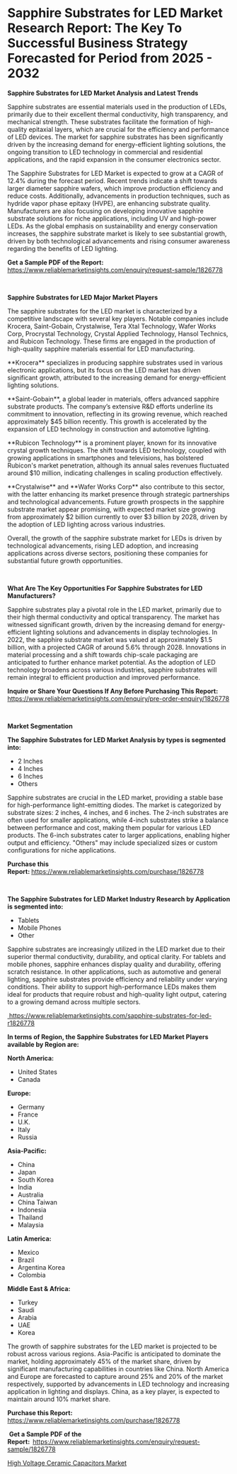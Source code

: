 <p><h1>Sapphire Substrates for LED Market Research Report: The Key To Successful Business Strategy Forecasted for Period from 2025 - 2032</h1></p><p><strong>Sapphire Substrates for LED Market Analysis and Latest Trends</strong></p>
<p><p>Sapphire substrates are essential materials used in the production of LEDs, primarily due to their excellent thermal conductivity, high transparency, and mechanical strength. These substrates facilitate the formation of high-quality epitaxial layers, which are crucial for the efficiency and performance of LED devices. The market for sapphire substrates has been significantly driven by the increasing demand for energy-efficient lighting solutions, the ongoing transition to LED technology in commercial and residential applications, and the rapid expansion in the consumer electronics sector.</p><p>The Sapphire Substrates for LED Market is expected to grow at a CAGR of 12.4% during the forecast period. Recent trends indicate a shift towards larger diameter sapphire wafers, which improve production efficiency and reduce costs. Additionally, advancements in production techniques, such as hydride vapor phase epitaxy (HVPE), are enhancing substrate quality. Manufacturers are also focusing on developing innovative sapphire substrate solutions for niche applications, including UV and high-power LEDs. As the global emphasis on sustainability and energy conservation increases, the sapphire substrate market is likely to see substantial growth, driven by both technological advancements and rising consumer awareness regarding the benefits of LED lighting.</p></p>
<p><strong>Get a Sample PDF of the Report:&nbsp;</strong> <a href="https://www.reliablemarketinsights.com/enquiry/request-sample/1826778?utm_campaign=2322&utm_medium=2&utm_source=Github&utm_content=ia&utm_term=12022025&utm_id=sapphire-substrates-for-led">https://www.reliablemarketinsights.com/enquiry/request-sample/1826778</a></p>
<p>&nbsp;</p>
<p><strong>Sapphire Substrates for LED Major Market Players</strong></p>
<p><p>The sapphire substrates for the LED market is characterized by a competitive landscape with several key players. Notable companies include Krocera, Saint-Gobain, Crystalwise, Tera Xtal Technology, Wafer Works Corp, Procrystal Technology, Crystal Applied Technology, Hansol Technics, and Rubicon Technology. These firms are engaged in the production of high-quality sapphire materials essential for LED manufacturing.</p><p>**Krocera** specializes in producing sapphire substrates used in various electronic applications, but its focus on the LED market has driven significant growth, attributed to the increasing demand for energy-efficient lighting solutions.</p><p>**Saint-Gobain**, a global leader in materials, offers advanced sapphire substrate products. The company’s extensive R&D efforts underline its commitment to innovation, reflecting in its growing revenue, which reached approximately $45 billion recently. This growth is accelerated by the expansion of LED technology in construction and automotive lighting.</p><p>**Rubicon Technology** is a prominent player, known for its innovative crystal growth techniques. The shift towards LED technology, coupled with growing applications in smartphones and televisions, has bolstered Rubicon's market penetration, although its annual sales revenues fluctuated around $10 million, indicating challenges in scaling production effectively.</p><p>**Crystalwise** and **Wafer Works Corp** also contribute to this sector, with the latter enhancing its market presence through strategic partnerships and technological advancements. Future growth prospects in the sapphire substrate market appear promising, with expected market size growing from approximately $2 billion currently to over $3 billion by 2028, driven by the adoption of LED lighting across various industries.</p><p>Overall, the growth of the sapphire substrate market for LEDs is driven by technological advancements, rising LED adoption, and increasing applications across diverse sectors, positioning these companies for substantial future growth opportunities.</p></p>
<p>&nbsp;</p>
<p><strong>What Are The Key Opportunities For Sapphire Substrates for LED Manufacturers?</strong></p>
<p><p>Sapphire substrates play a pivotal role in the LED market, primarily due to their high thermal conductivity and optical transparency. The market has witnessed significant growth, driven by the increasing demand for energy-efficient lighting solutions and advancements in display technologies. In 2022, the sapphire substrate market was valued at approximately $1.5 billion, with a projected CAGR of around 5.6% through 2028. Innovations in material processing and a shift towards chip-scale packaging are anticipated to further enhance market potential. As the adoption of LED technology broadens across various industries, sapphire substrates will remain integral to efficient production and improved performance.</p></p>
<p><strong>Inquire or Share Your Questions If Any Before Purchasing This Report:</strong> <a href="https://www.reliablemarketinsights.com/enquiry/pre-order-enquiry/1826778?utm_campaign=2322&utm_medium=2&utm_source=Github&utm_content=ia&utm_term=12022025&utm_id=sapphire-substrates-for-led">https://www.reliablemarketinsights.com/enquiry/pre-order-enquiry/1826778</a></p>
<p>&nbsp;</p>
<p><strong>Market Segmentation</strong></p>
<p><strong>The Sapphire Substrates for LED Market Analysis by types is segmented into:</strong></p>
<p><ul><li>2 Inches</li><li>4 Inches</li><li>6 Inches</li><li>Others</li></ul></p>
<p><p>Sapphire substrates are crucial in the LED market, providing a stable base for high-performance light-emitting diodes. The market is categorized by substrate sizes: 2 inches, 4 inches, and 6 inches. The 2-inch substrates are often used for smaller applications, while 4-inch substrates strike a balance between performance and cost, making them popular for various LED products. The 6-inch substrates cater to larger applications, enabling higher output and efficiency. "Others" may include specialized sizes or custom configurations for niche applications.</p></p>
<p><strong>Purchase this Report:&nbsp;</strong><a href="https://www.reliablemarketinsights.com/purchase/1826778?utm_campaign=2322&utm_medium=2&utm_source=Github&utm_content=ia&utm_term=12022025&utm_id=sapphire-substrates-for-led">https://www.reliablemarketinsights.com/purchase/1826778</a></p>
<p>&nbsp;</p>
<p><strong>The Sapphire Substrates for LED Market Industry Research by Application is segmented into:</strong></p>
<p><ul><li>Tablets</li><li>Mobile Phones</li><li>Other</li></ul></p>
<p><p>Sapphire substrates are increasingly utilized in the LED market due to their superior thermal conductivity, durability, and optical clarity. For tablets and mobile phones, sapphire enhances display quality and durability, offering scratch resistance. In other applications, such as automotive and general lighting, sapphire substrates provide efficiency and reliability under varying conditions. Their ability to support high-performance LEDs makes them ideal for products that require robust and high-quality light output, catering to a growing demand across multiple sectors.</p></p>
<p><a href="https://www.reliablemarketinsights.com/sapphire-substrates-for-led-r1826778?utm_campaign=2322&utm_medium=2&utm_source=Github&utm_content=ia&utm_term=12022025&utm_id=sapphire-substrates-for-led">&nbsp;https://www.reliablemarketinsights.com/sapphire-substrates-for-led-r1826778</a></p>
<p><strong>In terms of Region, the Sapphire Substrates for LED Market Players available by Region are:</strong></p>
<p>
    <p> <strong> North America: </strong>
        <ul>
            <li>United States</li>
            <li>Canada</li>
        </ul>
        </p> 
    <p> <strong> Europe: </strong>
        <ul>
            <li>Germany</li>
            <li>France</li>
            <li>U.K.</li>
            <li>Italy</li>
            <li>Russia</li>
        </ul>
        </p> 
    <p> <strong> Asia-Pacific: </strong>
        <ul>
            <li>China</li>
            <li>Japan</li>
            <li>South Korea</li>
            <li>India</li>
            <li>Australia</li>
            <li>China Taiwan</li>
            <li>Indonesia</li>
            <li>Thailand</li>
            <li>Malaysia</li>
        </ul>
        </p> 
    <p> <strong> Latin America: </strong>
        <ul>
            <li>Mexico</li>
            <li>Brazil</li>
            <li>Argentina Korea</li>
            <li>Colombia</li>
        </ul>
        </p> 
    <p> <strong> Middle East & Africa: </strong>
        <ul>
            <li>Turkey</li>
            <li>Saudi</li>
            <li>Arabia</li>
            <li>UAE</li>
            <li>Korea</li>
        </ul>
    </p>
    </p>
<p><p>The growth of sapphire substrates for the LED market is projected to be robust across various regions. Asia-Pacific is anticipated to dominate the market, holding approximately 45% of the market share, driven by significant manufacturing capabilities in countries like China. North America and Europe are forecasted to capture around 25% and 20% of the market respectively, supported by advancements in LED technology and increasing application in lighting and displays. China, as a key player, is expected to maintain around 10% market share.</p></p>
<p><strong>Purchase this Report: </strong><a href="https://www.reliablemarketinsights.com/purchase/1826778?utm_campaign=2322&utm_medium=2&utm_source=Github&utm_content=ia&utm_term=12022025&utm_id=sapphire-substrates-for-led">https://www.reliablemarketinsights.com/purchase/1826778</a></p>
<p>&nbsp;<strong>Get a Sample PDF of the Report:&nbsp;&nbsp;</strong><a href="https://www.reliablemarketinsights.com/enquiry/request-sample/1826778?utm_campaign=2322&utm_medium=2&utm_source=Github&utm_content=ia&utm_term=12022025&utm_id=sapphire-substrates-for-led">https://www.reliablemarketinsights.com/enquiry/request-sample/1826778</a></p>
<p><strong></strong></p>
<p><p><a href="https://github.com/risingtrista99259/Market-Research-Report-List-1/blob/main/high-voltage-ceramic-capacitors-market.md?utm_campaign=2322&utm_medium=2&utm_source=Github&utm_content=ia&utm_term=12022025&utm_id=sapphire-substrates-for-led">High Voltage Ceramic Capacitors Market</a></p></p>